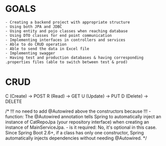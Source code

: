 # GOALS
    - Creating a backend project with appropriate structure
    - Using both JPA and JDBC
    - Using entity and pojo classes when reaching database
    - Using DTO classes for end point communication
    - Implementing interfaces in controllers and services
    - Able to do CRUD operation
    - Able to send the data in Excel file
    - Implementing swagger
    - Having test and production databases & having corresponding .properties files (able to switch between test & prod)


# CRUD
C (Create) → POST
R (Read)   → GET
U (Update) → PUT
D (Delete) → DELETE


/* !!! no need to add @Autowired above the constructors because !!!
    - function: The @Autowired annotation tells Spring to automatically inject an instance of 
        CatRepoJpa (your repository interface) when creating an instance of MainServiceJpa.
    - is it required: No, it's optional in this case. Since Spring Boot 2.6+, 
        if a class has only one constructor, Spring automatically injects dependencies without needing @Autowired.
*/